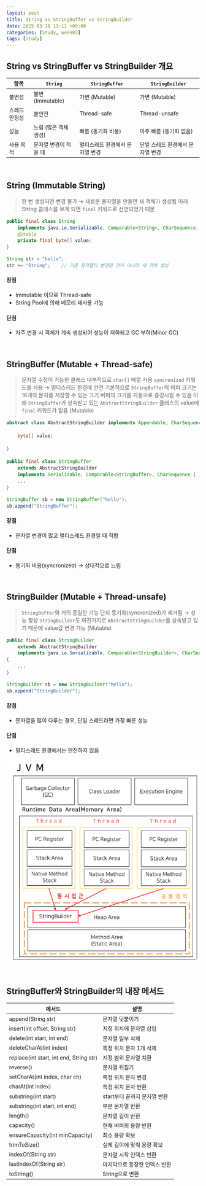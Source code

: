 ```yaml
---
layout: post
title: String vs StringBuffer vs StringBuilder
date: 2025-03-18 13:11 +09:00
categories: [Study, week03]
tags: [study]     
---
```


## String vs StringBuffer vs StringBuilder 개요

| 항목 | `String` | `StringBuffer` | `StringBuilder` |
|-|-|-|-|
| 불변성 | 불변 (Immutable) | 가변 (Mutable) | 가변 (Mutable) |
| 스레드 안정성 | 불안전 | Thread-safe | Thread-unsafe |
| 성능 | 느림 (많은 객체 생성) | 빠름 (동기화 비용) | 아주 빠름 (동기화 없음) |
| 사용 목적 | 문자열 변경이 적을 때 | 멀티스레드 환경에서 문자열 변경 | 단일 스레드 환경에서 문자열 변경 |

<br>

## String (Immutable String)

> 한 번 생성되면 변경 불가 → 새로운 물자열을 만들면 새 객체가 생성됨
> 아래 String 클래스를 보게 되면 `final` 키워드로 선언되었기 때문

```java
public final class String
    implements java.io.Serializable, Comparable<String>, CharSequence, Constable, ConstantDesc {
    @Stable
    private final byte[] value;
}
```

```java
String str = "hello";
str += "String";    // 기존 문자열이 변경된 것이 아니라 새 객체 생성
```

#### 장점 

- Immutable 이므로 Thread-safe
- String Pool에 의해 메모리 재사용 가능

#### 단점

- 자주 변경 시 객체가 계속 생성되어 성능이 저하되고 GC 부하(Minor GC)

<br>

## StringBuffer (Mutable + Thread-safe)

> 문자열 수정이 가능한 클래스
> 내부적으로 `char[]` 배열 사용
> `syncronized` 키워드를 사용 → 멀티스레드 환경에 안전
> 기본적으로 `StringBuffer`의 버퍼 크기는 16개의 문자를 저장할 수 있는 크기
> 버퍼의 크기를 자동으로 증강시킬 수 있음
> 아래 `StringBuffer`가 상속받고 있는 `AbstractStringBuilder` 클래스의 value에 `final` 키워드가 없음 (Mutable)

```java
abstract class AbstractStringBuilder implements Appendable, CharSequence {

    byte[] value;

}

public final class StringBuffer
    extends AbstractStringBuilder
    implements Serializable, Comparable<StringBuffer>, CharSequence {
    ...
}
```

```java
StringBuffer sb = new StringBuffer("hello");
sb.append("StringBuffer");
```

#### 장점

- 문자열 변경이 많고 멀티스레드 환경일 때 적합

#### 단점

- 동기화 비용(syncronized) → 상대적으로 느림

<br>

## StringBuilder (Mutable + Thread-unsafe)

> `StringBuffer`와 거의 동일한 기능
> 단지 동기화(syncronized)가 제거됨 → 성능 향상
> `StringBuilder`도 마찬가지로 `AbstractStringBuilder`를 상속받고 있기 때문에 value값 변경 가능 (Mutable)

```java
public final class StringBuilder
    extends AbstractStringBuilder
    implements java.io.Serializable, Comparable<StringBuilder>, CharSequence
{
    ...
}
```

```java
StringBuilder sb = new StringBuilder("hello");
sb.append("StringBuilder");
```

#### 장점 

- 문자열을 많이 다루는 경우, 단일 스레드라면 가장 빠른 성능

#### 단점

- 멀티스레드 환경에서는 안전하지 않음

![스레드 안정성](/assets/img/study/Week03_07.png)

<br>

## StringBuffer와 StringBuilder의 내장 메서드

| 메서드 | 설명 |
|-|-|
| append(String str) | 문자열 덧붙이기 |
| insert(int offset, String str) | 지정 위치에 문자열 삽입 |
| delete(int start, int end) | 문자열 일부 삭제 |
| deleteCharAt(int index) | 특정 위치 문자 1개 삭제 |
| replace(int start, int end, String str) | 지정 범위 문자열 치환 |
| reverse() | 문자열 뒤집기 |
| setCharAt(int index, char ch) | 특정 위치 문자 변경 |
| charAt(int index) | 특정 위치 문자 반환 |
| substring(int start) | start부터 끝까지 문자열 반환 |
| substring(int start, int end) | 부분 문자열 반환 |
| length() | 문자열 길이 반환 |
| capacity() | 현재 버퍼의 용량 반환 |
| ensureCapacity(int minCapacity) | 최소 용량 확보 |
| trimToSize() | 실제 길이에 맞춰 용량 확보 |
| indexOf(String str) | 문자열 시작 인덱스 반환 |
| lastIndexOf(String str) | 마지막으로 등장한 인덱스 반환 |
| toString() | String으로 변환 |

